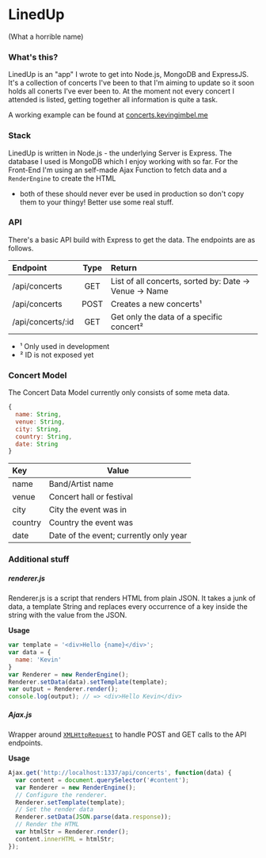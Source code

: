 # LinedUp
(What a horrible name)

### What's this?
LinedUp is an "app" I wrote to get into Node.js, MongoDB and ExpressJS. It's a
collection of concerts I've been to that I'm aiming to update so it soon holds
all conerts I've ever been to. At the moment not every concert I attended is
listed, getting together all information is quite a task.

A working example can be found at
[concerts.kevingimbel.me](http://concerts.kevingimbel.me) 
### Stack

LinedUp is written in Node.js - the underlying Server is Express. The database I
used is MongoDB which I enjoy working with so far. For the Front-End I'm using
an self-made Ajax Function to fetch data and a `RenderEngine` to create the HTML
- both of these should never ever be used in production so don't copy them to
  your thingy! Better use some real stuff.

### API

There's a basic API build with Express to get the data. The endpoints are as
follows.

|      Endpoint     | Type  | Return                                                       |
|:------------------|:-----:|:-------------------------------------------------------------|
| /api/concerts     | GET   | List of all concerts, sorted by: Date -> Venue -> Name       |
| /api/concerts     | POST  | Creates a new concerts¹                                      |
| /api/concerts/:id | GET   | Get only the data of a specific concert²                     |

* ¹ Only used in development
* ² ID is not exposed yet

### Concert Model

The Concert Data Model currently only consists of some meta data.

```js
{
  name: String,
  venue: String,
  city: String,
  country: String,
  date: String
}
```
|      Key          | Value                    |
|:------------------|--------------------------|
| name              | Band/Artist name         |
| venue             | Concert hall or festival |
| city              | City the event was in    |
| country           | Country the event was    |
| date              | Date of the event; currently only year |

### Additional stuff

##### renderer.js
Renderer.js is a script that renders HTML from plain JSON. It takes a junk of data, a template String and replaces every occurrence of a key inside the string with the value from the JSON.

**Usage**
```js
var template = '<div>Hello {name}</div>';
var data = {
  name: 'Kevin'
}
var Renderer = new RenderEngine();
Renderer.setData(data).setTemplate(template);
var output = Renderer.render();
console.log(output); // => <div>Hello Kevin</div>
```

##### Ajax.js
Wrapper around [`XMLHttpRequest`](https://developer.mozilla.org/de/docs/Web/API/XMLHttpRequest) to handle POST and GET calls to the API endpoints.

**Usage**
```js
Ajax.get('http://localhost:1337/api/concerts', function(data) {
  var content = document.querySelector('#content');  
  var Renderer = new RenderEngine();
  // Configure the renderer.
  Renderer.setTemplate(template);
  // Set the render data
  Renderer.setData(JSON.parse(data.response));
  // Render the HTML
  var htmlStr = Renderer.render();
  content.innerHTML = htmlStr;
});
```
